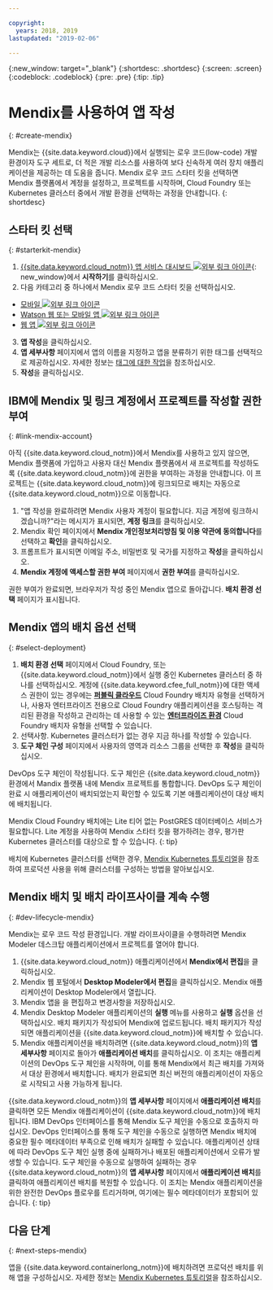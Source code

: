 ```yaml
---

copyright:
  years: 2018, 2019
lastupdated: "2019-02-06"

---
```


{:new_window: target="_blank"}
{:shortdesc: .shortdesc}
{:screen: .screen}
{:codeblock: .codeblock}
{:pre: .pre}
{:tip: .tip}

# Mendix를 사용하여 앱 작성
{: #create-mendix}

Mendix는 {{site.data.keyword.cloud}}에서 실행되는 로우 코드(low-code) 개발 환경이자 도구 세트로, 더 적은 개발 리소스를 사용하여 보다 신속하게 여러 장치 애플리케이션을 제공하는 데 도움을 줍니다. Mendix 로우 코드 스타터 킷을 선택하면 Mendix 플랫폼에서 계정을 설정하고, 프로젝트를 시작하며, Cloud Foundry 또는 Kubernetes 클러스터 중에서 개발 환경을 선택하는 과정을 안내합니다.
{: shortdesc}

## 스타터 킷 선택
{: #starterkit-mendix}

1. [{{site.data.keyword.cloud_notm}} 앱 서비스 대시보드 ![외부 링크 아이콘](../../icons/launch-glyph.svg "외부 링크 아이콘")](https://{DomainName}/developer/appservice/dashboard){: new_window}에서 **시작하기**를 클릭하십시오.
2. 다음 카테고리 중 하나에서 Mendix 로우 코드 스타터 킷을 선택하십시오.
  * [모바일 ![외부 링크 아이콘](../../icons/launch-glyph.svg "외부 링크 아이콘")](https://{DomainName}/developer/appservice/starter-kits/mendix-mobile-app)
  * [Watson 웹 또는 모바일 앱 ![외부 링크 아이콘](../../icons/launch-glyph.svg "외부 링크 아이콘")](https://{DomainName}/developer/appservice/starter-kits/mendix-web-or-mobile-app-with-watson)
  * [웹 앱 ![외부 링크 아이콘](../../icons/launch-glyph.svg "외부 링크 아이콘")](https://{DomainName}/developer/appservice/starter-kits/mendix-web-app)
3. **앱 작성**을 클릭하십시오.
4. **앱 세부사항** 페이지에서 앱의 이름을 지정하고 앱을 분류하기 위한 태그를 선택적으로 제공하십시오. 자세한 정보는 [태그에 대한 작업](/docs/resources/tagging_resources.html#tag)을 참조하십시오.
5. **작성**을 클릭하십시오.


## IBM에 Mendix 및 링크 계정에서 프로젝트를 작성할 권한 부여
{: #link-mendix-account}

아직 {{site.data.keyword.cloud_notm}}에서 Mendix를 사용하고 있지 않으면, Mendix 플랫폼에 가입하고 사용자 대신 Mendix 플랫폼에서 새 프로젝트를 작성하도록 {{site.data.keyword.cloud_notm}}에 권한을 부여하는 과정을 안내합니다. 이 프로젝트는 {{site.data.keyword.cloud_notm}}에 링크되므로 배치는 자동으로 {{site.data.keyword.cloud_notm}}으로 이동합니다.

1. "앱 작성을 완료하려면 Mendix 사용자 계정이 필요합니다. 지금 계정에 링크하시겠습니까?"라는 메시지가 표시되면, **계정 링크**를 클릭하십시오.
2. Mendix 확인 페이지에서 **Mendix 개인정보처리방침 및 이용 약관에 동의합니다**를 선택하고 **확인**을 클릭하십시오.
3. 프롬프트가 표시되면 이메일 주소, 비밀번호 및 국가를 지정하고 **작성**을 클릭하십시오.
4. **Mendix 계정에 액세스할 권한 부여** 페이지에서 **권한 부여**를 클릭하십시오.

권한 부여가 완료되면, 브라우저가 작성 중인 Mendix 앱으로 돌아갑니다. **배치 환경 선택** 페이지가 표시됩니다.

## Mendix 앱의 배치 옵션 선택
{: #select-deployment}

1. **배치 환경 선택** 페이지에서 Cloud Foundry, 또는 {{site.data.keyword.cloud_notm}}에서 실행 중인 Kubernetes 클러스터 중 하나를 선택하십시오. 계정에 {{site.data.keyword.cfee_full_notm}}에 대한 액세스 권한이 있는 경우에는 **[퍼블릭 클라우드](/docs/cloud-foundry-public/about-cf.html#about-cf)** Cloud Foundry 배치자 유형을 선택하거나, 사용자 엔터프라이즈 전용으로 Cloud Foundry 애플리케이션을 호스팅하는 격리된 환경을 작성하고 관리하는 데 사용할 수 있는 **[엔터프라이즈 환경](/docs/cloud-foundry-public/cfee.html#cfee)** Cloud Foundry 배치자 유형을 선택할 수 있습니다. 
2. 선택사항. Kubernetes 클러스터가 없는 경우 지금 하나를 작성할 수 있습니다.
3. **도구 체인 구성** 페이지에서 사용자의 영역과 리소스 그룹을 선택한 후 **작성**을 클릭하십시오.

DevOps 도구 체인이 작성됩니다. 도구 체인은 {{site.data.keyword.cloud_notm}} 환경에서 Mandix 플랫폼 내에 Mendix 프로젝트를 통합합니다. DevOps 도구 체인이 완료 시 애플리케이션이 배치되었는지 확인할 수 있도록 기본 애플리케이션이 대상 배치에 배치됩니다.

Mendix Cloud Foundry 배치에는 Lite 티어 없는 PostGRES 데이터베이스 서비스가 필요합니다. Lite 계정을 사용하여 Mendix 스타터 킷을 평가하려는 경우, 평가판 Kubernetes 클러스터를 대상으로 할 수 있습니다.
{: tip}

배치에 Kubernetes 클러스터를 선택한 경우, [Mendix Kubernetes 튜토리얼](/docs/apps/tutorials/tutorial_mendix_kubernetes.html#deploy-mendix-kube)을 참조하여 프로덕션 사용을 위해 클러스터를 구성하는 방법을 알아보십시오.


## Mendix 배치 및 배치 라이프사이클 계속 수행
{: #dev-lifecycle-mendix}

Mendix는 로우 코드 작성 환경입니다. 개발 라이프사이클을 수행하려면 Mendix Modeler 데스크탑 애플리케이션에서 프로젝트를 열어야 합니다.

1. {{site.data.keyword.cloud_notm}} 애플리케이션에서 **Mendix에서 편집**을 클릭하십시오.
2. Mendix 웹 포털에서 **Desktop Modeler에서 편집**을 클릭하십시오.
  Mendix 애플리케이션이 Desktop Modeler에서 열립니다.
3. Mendix 앱을 을 편집하고 변경사항을 저장하십시오.
4. Mendix Desktop Modeler 애플리케이션의 **실행** 메뉴를 사용하고 **실행** 옵션을 선택하십시오.
  배치 패키지가 작성되어 Mendix에 업로드됩니다. 배치 패키지가 작성되면 애플리케이션을 {{site.data.keyword.cloud_notm}}에 배치할 수 있습니다.
5. Mendix 애플리케이션을 배치하려면 {{site.data.keyword.cloud_notm}}의 **앱 세부사항** 페이지로 돌아가 **애플리케이션 배치**를 클릭하십시오.
  이 조치는 애플리케이션의 DevOps 도구 체인을 시작하며, 이를 통해 Mendix에서 최근 배치를 가져와서 대상 환경에서 배치합니다. 배치가 완료되면 최신 버전의 애플리케이션이 자동으로 시작되고 사용 가능하게 됩니다.

{{site.data.keyword.cloud_notm}}의 **앱 세부사항** 페이지에서 **애플리케이션 배치**를 클릭하면 모든 Mendix 애플리케이션이 {{site.data.keyword.cloud_notm}}에 배치됩니다. IBM DevOps 인터페이스를 통해 Mendix 도구 체인을 수동으로 호출하지 마십시오. DevOps 인터페이스를 통해 도구 체인을 수동으로 실행하면 Mendix 배치에 중요한 필수 메타데이터 부족으로 인해 배치가 실패할 수 있습니다. 애플리케이션 상태에 따라 DevOps 도구 체인 실행 중에 실패하거나 배포된 애플리케이션에서 오류가 발생할 수 있습니다. 도구 체인을 수동으로 실행하여 실패하는 경우 {{site.data.keyword.cloud_notm}}의 **앱 세부사항** 페이지에서 **애플리케이션 배치**를 클릭하여 애플리케이션 배치를 복원할 수 있습니다. 이 조치는 Mendix 애플리케이션을 위한 완전한 DevOps 플로우를 트리거하며, 여기에는 필수 메타데이터가 포함되어 있습니다.
{: tip}

## 다음 단계 
{: #next-steps-mendix}

앱을 {{site.data.keyword.containerlong_notm}}에 배치하려면 프로덕션 배치를 위해 앱을 구성하십시오. 자세한 정보는 [Mendix Kubernetes 튜토리얼](/docs/apps/tutorials/tutorial_mendix_kubernetes.html#deploy-mendix-kube)을 참조하십시오.  
